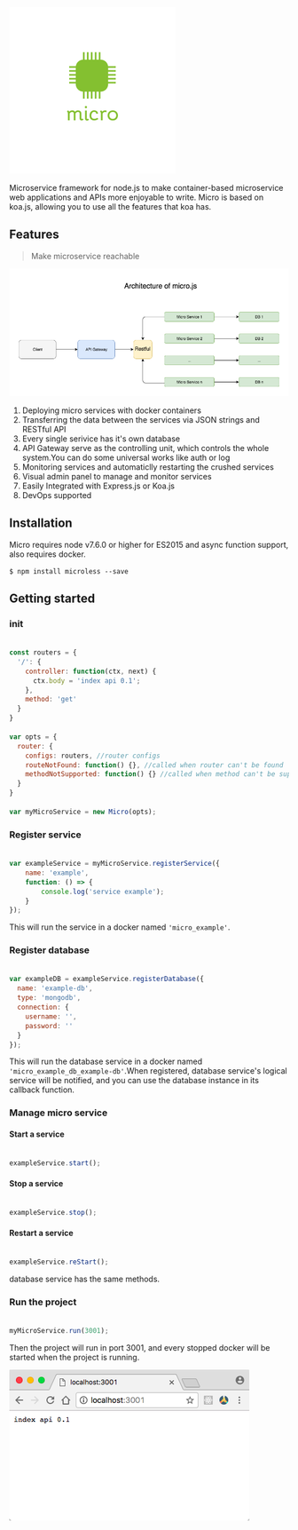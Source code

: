 ![arch](https://github.com/Authing/micro.js/blob/master/assets/logo.png?raw=true)

Microservice framework for node.js to make container-based microservice web applications and APIs more enjoyable to write. Micro is based on koa.js, allowing you to use all the features that koa has.

## Features

> Make microservice reachable 

![arch](https://github.com/Authing/micro.js/blob/master/assets/Architecture.png?raw=true)

1. Deploying micro services with docker containers
2. Transferring the data between the services via JSON strings and RESTful API
3. Every single serivice has it's own database
4. API Gateway serve as the controlling unit, which controls the whole system.You can do some universal works like auth or log
5. Monitoring services and automaticlly restarting the crushed services
6. Visual admin panel to manage and monitor services
7. Easily Integrated with Express.js or Koa.js
8. DevOps supported

## Installation

Micro requires node v7.6.0 or higher for ES2015 and async function support, also requires docker.

```
$ npm install microless --save
```

## Getting started

### init

``` javascript

const routers = {
  '/': {
    controller: function(ctx, next) {
      ctx.body = 'index api 0.1';
    },
    method: 'get'
  }
}

var opts = {
  router: {
    configs: routers, //router configs
    routeNotFound: function() {}, //called when router can't be found
    methodNotSupported: function() {} //called when method can't be supported
  }
}

var myMicroService = new Micro(opts);

```

### Register service

``` javascript

var exampleService = myMicroService.registerService({
    name: 'example',
    function: () => {
        console.log('service example');
    }
});

```
This will run the service in a docker named ```'micro_example'```.

### Register database

``` javascript

var exampleDB = exampleService.registerDatabase({
  name: 'example-db',
  type: 'mongodb',
  connection: {
    username: '',
    password: ''
  }
});

```
This will run the database service in a docker named ```'micro_example_db_example-db'```.When registered, database service's  logical service will be notified, and you can use the database instance in its callback function.

### Manage micro service

#### Start a service

``` javascript

exampleService.start();

```

#### Stop a service

``` javascript

exampleService.stop();

```

#### Restart a service

``` javascript

exampleService.reStart();

```

database service has the same methods.

### Run the project

``` javascript

myMicroService.run(3001);

```

Then the project will run in port 3001, and every stopped docker will be started when the project is running.

![run](https://github.com/Authing/micro.js/blob/master/assets/run.png?raw=true)
